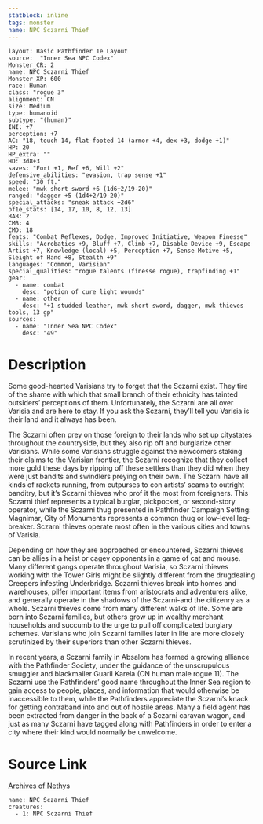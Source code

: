 ```yaml
---
statblock: inline
tags: monster
name: NPC Sczarni Thief
---
```

```statblock
layout: Basic Pathfinder 1e Layout
source:  "Inner Sea NPC Codex"
Monster_CR: 2
name: NPC Sczarni Thief
Monster_XP: 600
race: Human
class: "rogue 3"
alignment: CN
size: Medium
type: humanoid
subtype: "(human)"
INI: +7
perception: +7
AC: "18, touch 14, flat-footed 14 (armor +4, dex +3, dodge +1)"
HP: 20
HP_extra: ""
HD: 3d8+3
saves: "Fort +1, Ref +6, Will +2"
defensive_abilities: "evasion, trap sense +1"
speed: "30 ft."
melee: "mwk short sword +6 (1d6+2/19-20)"
ranged: "dagger +5 (1d4+2/19-20)"
special_attacks: "sneak attack +2d6"
pf1e_stats: [14, 17, 10, 8, 12, 13]
BAB: 2
CMB: 4
CMD: 18
feats: "Combat Reflexes, Dodge, Improved Initiative, Weapon Finesse"
skills: "Acrobatics +9, Bluff +7, Climb +7, Disable Device +9, Escape Artist +7, Knowledge (local) +5, Perception +7, Sense Motive +5, Sleight of Hand +8, Stealth +9"
languages: "Common, Varisian"
special_qualities: "rogue talents (finesse rogue), trapfinding +1"
gear:
  - name: combat
    desc: "potion of cure light wounds"
  - name: other
    desc: "+1 studded leather, mwk short sword, dagger, mwk thieves tools, 13 gp"
sources:
  - name: "Inner Sea NPC Codex"
    desc: "49"
```
# Description
Some good-hearted Varisians try to forget that the Sczarni exist. They tire of the shame with which that small branch of their ethnicity has tainted outsiders’ perceptions of them. Unfortunately, the Sczarni are all over Varisia and are here to stay. If you ask the Sczarni, they’ll tell you Varisia is their land and it always has been.

The Sczarni often prey on those foreign to their lands who set up citystates throughout the countryside, but they also rip off and burglarize other Varisians. While some Varisians struggle against the newcomers staking their claims to the Varisian frontier, the Sczarni recognize that they collect more gold these days by ripping off these settlers than they did when they were just bandits and swindlers preying on their own. The Sczarni have all kinds of rackets running, from cutpurses to con artists’ scams to outright banditry, but it’s Sczarni thieves who prof it the most from foreigners. This Sczarni thief represents a typical burglar, pickpocket, or second-story operator, while the Sczarni thug presented in Pathfinder Campaign Setting: Magnimar, City of Monuments represents a common thug or low-level leg-breaker. Sczarni thieves operate most often in the various cities and towns of Varisia.

Depending on how they are approached or encountered, Sczarni thieves can be allies in a heist or cagey opponents in a game of cat and mouse. Many different gangs operate throughout Varisia, so Sczarni thieves working with the Tower Girls might be slightly different from the drugdealing Creepers infesting Underbridge. Sczarni thieves break into homes and warehouses, pilfer important items from aristocrats and adventurers alike, and generally operate in the shadows of the Sczarni-and the citizenry as a whole. Sczarni thieves come from many different walks of life. Some are born into Sczarni families, but others grow up in wealthy merchant households and succumb to the urge to pull off complicated burglary schemes. Varisians who join Sczarni families later in life are more closely scrutinized by their superiors than other Sczarni thieves.

In recent years, a Sczarni family in Absalom has formed a growing alliance with the Pathfinder Society, under the guidance of the unscrupulous smuggler and blackmailer Guaril Karela (CN human male rogue 11). The Sczarni use the Pathfinders’ good name throughout the Inner Sea region to gain access to people, places, and information that would otherwise be inaccessible to them, while the Pathfinders appreciate the Sczarni’s knack for getting contraband into and out of hostile areas. Many a field agent has been extracted from danger in the back of a Sczarni caravan wagon, and just as many Sczarni have tagged along with Pathfinders in order to enter a city where their kind would normally be unwelcome.
# Source Link
[Archives of Nethys](https://aonprd.com/NPCDisplay.aspx?ItemName=Sczarni%20Thief)
```encounter-table
name: NPC Sczarni Thief
creatures:
  - 1: NPC Sczarni Thief
```
